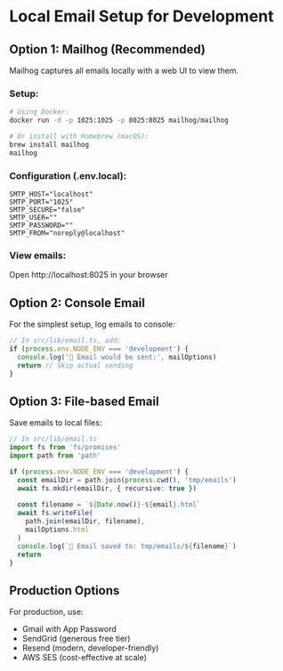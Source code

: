 # Local Email Setup for Development

## Option 1: Mailhog (Recommended)

Mailhog captures all emails locally with a web UI to view them.

### Setup:
```bash
# Using Docker:
docker run -d -p 1025:1025 -p 8025:8025 mailhog/mailhog

# Or install with Homebrew (macOS):
brew install mailhog
mailhog
```

### Configuration (.env.local):
```env
SMTP_HOST="localhost"
SMTP_PORT="1025"
SMTP_SECURE="false"
SMTP_USER=""
SMTP_PASSWORD=""
SMTP_FROM="noreply@localhost"
```

### View emails:
Open http://localhost:8025 in your browser

## Option 2: Console Email

For the simplest setup, log emails to console:

```typescript
// In src/lib/email.ts, add:
if (process.env.NODE_ENV === 'development') {
  console.log('📧 Email would be sent:', mailOptions)
  return // Skip actual sending
}
```

## Option 3: File-based Email

Save emails to local files:

```typescript
// In src/lib/email.ts
import fs from 'fs/promises'
import path from 'path'

if (process.env.NODE_ENV === 'development') {
  const emailDir = path.join(process.cwd(), 'tmp/emails')
  await fs.mkdir(emailDir, { recursive: true })
  
  const filename = `${Date.now()}-${email}.html`
  await fs.writeFile(
    path.join(emailDir, filename),
    mailOptions.html
  )
  console.log(`📧 Email saved to: tmp/emails/${filename}`)
  return
}
```

## Production Options

For production, use:
- Gmail with App Password
- SendGrid (generous free tier)
- Resend (modern, developer-friendly)
- AWS SES (cost-effective at scale)